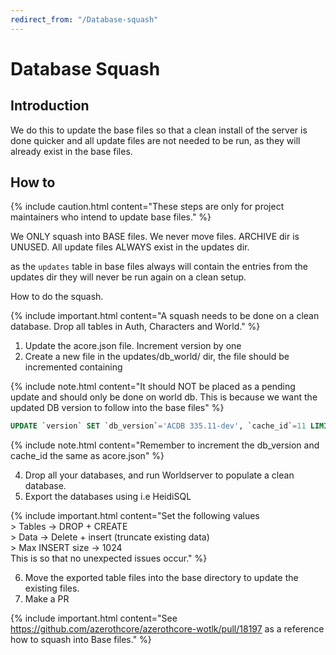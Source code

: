 ```yaml
---
redirect_from: "/Database-squash"
---
```


# Database Squash

## Introduction

We do this to update the base files so that a clean install of the server is done quicker and all update files are not needed to be run, as they will already exist in the base files.

## How to

{% include caution.html content="These steps are only for project maintainers who intend to update base files." %}

We ONLY squash into BASE files. We never move files.
ARCHIVE dir is UNUSED.
All update files ALWAYS exist in the updates dir.

as the `updates` table in base files always will contain the entries from the updates dir they will never be run again on a clean setup. 

How to do the squash.

{% include important.html content="A squash needs to be done on a clean database. Drop all tables in Auth, Characters and World." %}

1. Update the acore.json file. Increment version by one
2. Create a new file in the updates/db_world/ dir, the file should be incremented containing

{% include note.html content="It should NOT be placed as a pending update and should only be done on world db. This is because we want the updated DB version to follow into the base files" %}

```sql
UPDATE `version` SET `db_version`='ACDB 335.11-dev', `cache_id`=11 LIMIT 1;
```
{% include note.html content="Remember to increment the db_version and cache_id the same as acore.json" %}

4. Drop all your databases, and run Worldserver to populate a clean database.
5. Export the databases using i.e HeidiSQL

{% include important.html content="Set the following values
</br>> Tables -> DROP + CREATE
</br>> Data -> Delete + insert (truncate existing data)
</br>> Max INSERT size -> 1024
</br>This is so that no unexpected issues occur." %}

6. Move the exported table files into the base directory to update the existing files.
7. Make a PR

{% include important.html content="See https://github.com/azerothcore/azerothcore-wotlk/pull/18197 as a reference how to squash into Base files." %}
